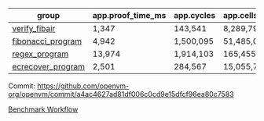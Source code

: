 | group | app.proof_time_ms | app.cycles | app.cells_used | leaf.proof_time_ms | leaf.cycles | leaf.cells_used |
| -- | -- | -- | -- | -- | -- | -- |
| [verify_fibair](https://github.com/openvm-org/openvm/blob/benchmark-results/benchmarks/verify_fibair-a4ac4627ad81df006c0cd9e15dfcf96ea80c7583.md) | 1,347 |  143,541 |  8,289,796 |- | - | - |
| [fibonacci_program](https://github.com/openvm-org/openvm/blob/benchmark-results/benchmarks/fibonacci-a4ac4627ad81df006c0cd9e15dfcf96ea80c7583.md) | 4,942 |  1,500,095 |  51,485,080 | 3,843 |  615,297 |  33,540,529 |
| [regex_program](https://github.com/openvm-org/openvm/blob/benchmark-results/benchmarks/regex-a4ac4627ad81df006c0cd9e15dfcf96ea80c7583.md) | 13,974 |  1,914,103 |  165,455,373 | 16,103 |  2,056,335 |  154,573,591 |
| [ecrecover_program](https://github.com/openvm-org/openvm/blob/benchmark-results/benchmarks/ecrecover-a4ac4627ad81df006c0cd9e15dfcf96ea80c7583.md) | 2,501 |  284,567 |  15,055,723 | 11,318 |  1,603,995 |  117,320,775 |


Commit: https://github.com/openvm-org/openvm/commit/a4ac4627ad81df006c0cd9e15dfcf96ea80c7583

[Benchmark Workflow](https://github.com/openvm-org/openvm/actions/runs/13467303967)
